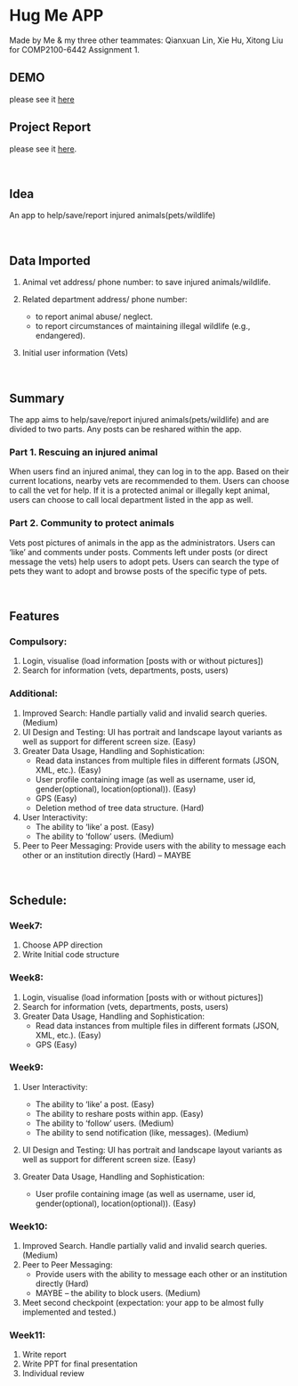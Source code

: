 # Hug Me APP
Made by Me & my three other teammates: Qianxuan Lin, Xie Hu, Xitong Liu  
for COMP2100-6442 Assignment 1. 

## DEMO
please see it [here](https://github.com/Ting-TT/HugMeApp/blob/main/DEMO.md)

## Project Report
please see it [here](https://github.com/Ting-TT/HugMeApp/blob/main/Report.md).

<br/>

## Idea
An app to help/save/report injured animals(pets/wildlife)

<br/>

## Data Imported
1. Animal vet address/ phone number:
    to save injured animals/wildlife.

2. Related department address/ phone number:
    - to report animal abuse/ neglect.
    - to report circumstances of maintaining illegal wildlife (e.g., endangered).

3. Initial user information (Vets)

<br/>

## Summary
The app aims to help/save/report injured animals(pets/wildlife) and are divided to two parts. Any posts can be reshared within the app.

### Part 1. Rescuing an injured animal
When users find an injured animal, they can log in to the app. Based on their current locations, nearby vets are recommended to them. Users can choose to call the vet for help. If it is a protected animal or illegally kept animal, users can choose to call local department listed in the app as well.

### Part 2. Community to protect animals
Vets post pictures of animals in the app as the administrators. Users can ‘like’ and comments under posts. Comments left under posts (or direct message the vets) help users to adopt pets.
Users can search the type of pets they want to adopt and browse posts of the specific type of pets.

<br/>

## Features
### Compulsory:
1. Login, visualise (load information [posts with or without pictures])
2. Search for information (vets, departments, posts, users)

### Additional:
1.	Improved Search: Handle partially valid and invalid search queries. (Medium)
2.	UI Design and Testing: UI has portrait and landscape layout variants as well as support for different screen size. (Easy)
3.	Greater Data Usage, Handling and Sophistication:
    - Read data instances from multiple files in different formats (JSON, XML, etc.). (Easy)
    - User profile containing image (as well as username, user id, gender(optional), location(optional)). (Easy)
    - GPS (Easy)
    - Deletion method of tree data structure. (Hard)
4.	User Interactivity:
    - The ability to ‘like’ a post. (Easy)
    - The ability to ‘follow’ users. (Medium)
5.	Peer to Peer Messaging: Provide users with the ability to message each other or an institution directly (Hard) – MAYBE

<br/>

## Schedule:
### Week7:
1. Choose APP direction
2. Write Initial code structure

### Week8:
1. Login, visualise (load information [posts with or without pictures])
2. Search for information (vets, departments, posts, users)
3. Greater Data Usage, Handling and Sophistication:
    - Read data instances from multiple files in different formats (JSON, XML, etc.). (Easy)
    - GPS (Easy)
 
### Week9:   
1. User Interactivity:
    - The ability to ‘like’ a post. (Easy)
    - The ability to reshare posts within app. (Easy) 
    - The ability to ‘follow’ users. (Medium)
    - The ability to send notification (like, messages). (Medium)

2. UI Design and Testing: UI has portrait and landscape layout variants as well as support for different screen size. (Easy)
3.	Greater Data Usage, Handling and Sophistication:
    - User profile containing image (as well as username, user id, gender(optional), location(optional)). (Easy)
    
### Week10:   
1. Improved Search. Handle partially valid and invalid search queries. (Medium)
2. Peer to Peer Messaging:
    - Provide users with the ability to message each other or an institution directly (Hard)
    - MAYBE – the ability to block users. (Medium)
3. Meet second checkpoint (expectation: your app to be almost fully implemented and tested.)

### Week11:   
1. Write report
2. Write PPT for final presentation
3. Individual review
